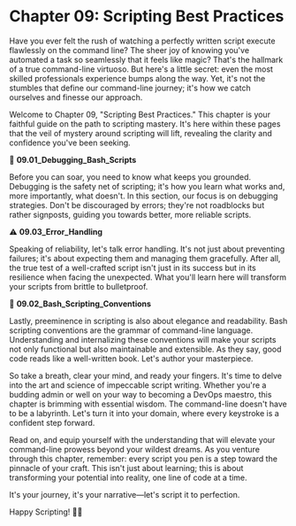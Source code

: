 # Chapter 09: Scripting Best Practices

Have you ever felt the rush of watching a perfectly written script execute flawlessly on the command line? The sheer joy of knowing you've automated a task so seamlessly that it feels like magic? That's the hallmark of a true command-line virtuoso. But here's a little secret: even the most skilled professionals experience bumps along the way. Yet, it's not the stumbles that define our command-line journey; it's how we catch ourselves and finesse our approach.

Welcome to Chapter 09, "Scripting Best Practices." This chapter is your faithful guide on the path to scripting mastery. It's here within these pages that the veil of mystery around scripting will lift, revealing the clarity and confidence you've been seeking.

🔧 **09.01_Debugging_Bash_Scripts**

Before you can soar, you need to know what keeps you grounded. Debugging is the safety net of scripting; it's how you learn what works and, more importantly, what doesn't. In this section, our focus is on debugging strategies. Don't be discouraged by errors; they're not roadblocks but rather signposts, guiding you towards better, more reliable scripts.

⚠️ **09.03_Error_Handling**

Speaking of reliability, let's talk error handling. It's not just about preventing failures; it's about expecting them and managing them gracefully. After all, the true test of a well-crafted script isn't just in its success but in its resilience when facing the unexpected. What you'll learn here will transform your scripts from brittle to bulletproof.

📖 **09.02_Bash_Scripting_Conventions**

Lastly, preeminence in scripting is also about elegance and readability. Bash scripting conventions are the grammar of command-line language. Understanding and internalizing these conventions will make your scripts not only functional but also maintainable and extensible. As they say, good code reads like a well-written book. Let's author your masterpiece.

So take a breath, clear your mind, and ready your fingers. It's time to delve into the art and science of impeccable script writing. Whether you're a budding admin or well on your way to becoming a DevOps maestro, this chapter is brimming with essential wisdom. The command-line doesn't have to be a labyrinth. Let's turn it into your domain, where every keystroke is a confident step forward.

Read on, and equip yourself with the understanding that will elevate your command-line prowess beyond your wildest dreams. As you venture through this chapter, remember: every script you pen is a step toward the pinnacle of your craft. This isn't just about learning; this is about transforming your potential into reality, one line of code at a time.

It's your journey, it's your narrative—let's script it to perfection.

Happy Scripting! 🚀📝